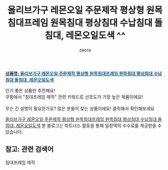 ﻿---
layout: post
title:  "올리브가구 레몬오일 주문제작 평상형 원목침대프레임 원목침대 평상침대 수납침대 돌침대, 레몬오일도색 ^^"
author: zacra
categories: [ 아이템 ]
tags: [침대프레임 제작]
image: https://static.coupangcdn.com/image/vendor_inventory/be44/96268ed9876e0c4637b99d2300a97a0053566fbd7e1fc87f1d0d2112b733.jpg 
description: "쿠팡에서 침대프레임 제작 관련 키워드로 가장 고객 선호도가 높은 제품이랍니다."
rating: 4.5
---

<a href="https://link.coupang.com/re/AFFSDP?lptag=AF8407795&pageKey=1410337807&itemId=2446758881&vendorItemId=70440464099&traceid=V0-153-f06ff229a714ee51"><b>상품명: <font color='#01579B'>올리브가구 레몬오일 주문제작 평상형 원목침대프레임 원목침대 평상침대 수납침대 돌침대, 레몬오일도색</font></b></a>

인기 좋은 상품만 추천해요!<br/>
쿠팡에서 "침대프레임 제작" 관련 키워드로 선호도가 가장 높은 제품이에요!<br/><br/>
무슨 긴 설명이 필요한가요? 많은 분들이 찾는 상품이에요!
클릭해서 확인해보세요


<a href="https://link.coupang.com/re/AFFSDP?lptag=AF8407795&pageKey=1410337807&itemId=2446758881&vendorItemId=70440464099&traceid=V0-153-f06ff229a714ee51">올리브가구 레몬오일 주문제작 평상형 원목침대프레임 원목침대 평상침대 수납침대 돌침대, 레몬오일도색</a>
본 블로그는 파트너스 활동을 통해 일정액의 수수료를 제공받을 수 있습니다.

## 참고: 관련 검색어    
침대프레임 제작